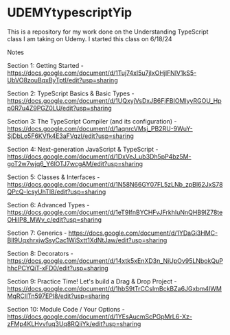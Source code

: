 # UDEMYtypescriptYip
This is a repository for my work done on the Understanding TypeScript class I am taking on Udemy. I started this class on 6/18/24


Notes


Section 1: Getting Started - https://docs.google.com/document/d/1Tuj74xl5u7jIxOHjlFNlV1kS5-UbVO8zouBqxByTptI/edit?usp=sharing

Section 2: TypeScript Basics & Basic Types - https://docs.google.com/document/d/1UQxyjVsDxJB6FjFBIOMlyyRGOU_Hpp0R7u4Z9PGZ0LU/edit?usp=sharing

Section 3: The TypeScript Compiler (and its configuration) - https://docs.google.com/document/d/1aqnrcVMsj_PB2RU-9WuY-SjDbLo5F6KVfk4E3aFVqzI/edit?usp=sharing

Section 4: Next-generation JavaScript & TypeScript - https://docs.google.com/document/d/1DxVeJ_ub3Dh5pP4bz5M-goT2w7wjq6_Y6lOTJ7wcgAM/edit?usp=sharing

Section 5: Classes & Interfaces - https://docs.google.com/document/d/1N58N66GY07FL5zLNb_zpBl62JxS78QPcQ-lcsyUhTl8/edit?usp=sharing

Section 6: Advanced Types - https://docs.google.com/document/d/1eT9IfnBYCHFvJFrkhIuNnQHB9lZ78teOHiIP8_MWv_c/edit?usp=sharing

Section 7: Generics - https://docs.google.com/document/d/1YDaGi3HMC-BlI9UqxhrxjwSsyCac1WiSxtt1XdNtJaw/edit?usp=sharing

Section 8: Decorators - https://docs.google.com/document/d/14xtk5xEnXD3n_NiUpOv95LNbokQuPhhcPCYQiT-xFD0/edit?usp=sharing

Section 9: Practice Time! Let's build a Drag & Drop Project - https://docs.google.com/document/d/1hbS9tTrCCsImBckBZa6JGxbm4IWMMqRCIlTn597EPI8/edit?usp=sharing

Section 10: Module Code / Your Options - https://docs.google.com/document/d/1YEsAucmScPGpMrL6-Xz-zFMp4KLHvvfuq3Uq8RQiiYk/edit?usp=sharing

